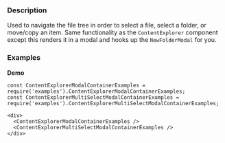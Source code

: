### Description
Used to navigate the file tree in order to select a file, select a folder, or move/copy an item. Same functionality
as the `ContentExplorer` component except this renders it in a modal and hooks up the `NewFolderModal` for you.
### Examples
**Demo**
```
const ContentExplorerModalContainerExamples = require('examples').ContentExplorerModalContainerExamples;
const ContentExplorerMultiSelectModalContainerExamples = require('examples').ContentExplorerMultiSelectModalContainerExamples;

<div>
  <ContentExplorerModalContainerExamples />
  <ContentExplorerMultiSelectModalContainerExamples />
</div>
```